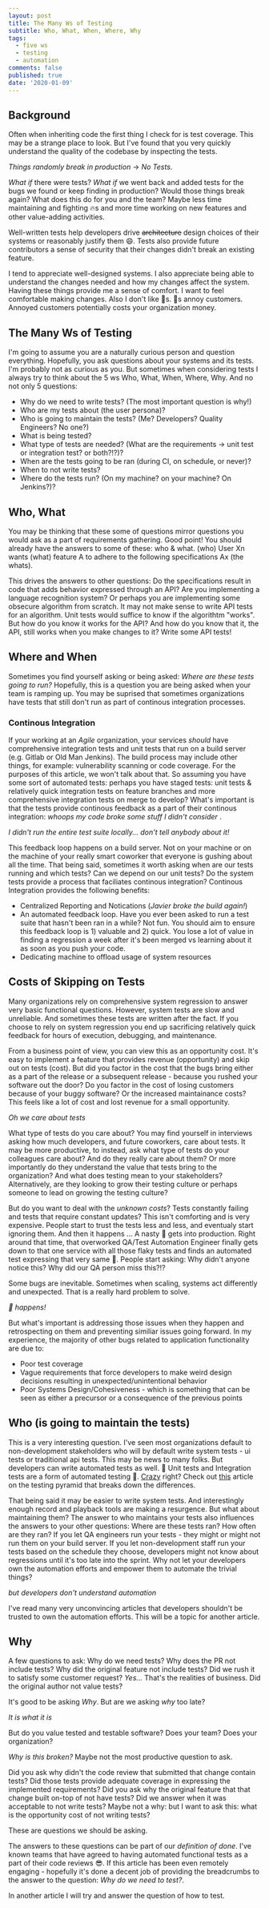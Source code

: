 ```yaml
---
layout: post
title: The Many Ws of Testing
subtitle: Who, What, When, Where, Why
tags:
  - five ws
  - testing
  - automation
comments: false
published: true
date: '2020-01-09'
---
```


## Background

Often when inheriting code the first thing I check for is test coverage. This may be a strange place to look. But I've found that you very quickly understand the quality of the codebase by inspecting the tests. 

_Things randomly break in production_ -> _No Tests_. 

_What if_ there were tests? _What if_ we went back and added tests for the bugs we found or keep finding in production? Would those things break again? What does this do for you and the team? Maybe less time maintaining and fighting 🔥s and more time working on new features and other value-adding activities.

Well-written tests help developers drive ~~architecture~~ design choices of their systems or reasonably justify them 😄. Tests also provide future contributors a sense of security that their changes didn't break an existing feature. 

I tend to appreciate well-designed systems. I also appreciate being able to understand the changes needed and how my changes affect the system. Having these things provide me a sense of comfort. I want to feel comfortable making changes. Also I don't like 🐛s. 🐛s annoy customers. Annoyed customers potentially costs your organization money.

## The Many Ws of Testing

I'm going to assume you are a naturally curious person and question everything. Hopefully, you ask questions about your systems and its tests. I'm probably not as curious as you. But sometimes when considering tests I always try to think about the 5 ws Who, What, When, Where, Why. And no not only 5 questions:

* Why do we need to write tests? (The most important question is why!)
* Who are my tests about (the user persona)?
* Who is going to maintain the tests? (Me? Developers? Quality Engineers? No one?)
* What is being tested?
* What type of tests are needed? (What are the requirements -> unit test or integration test? or both?!?)?
* When are the tests going to be ran (during CI, on schedule, or never)?
* When to not write tests?
* Where do the tests run?  (On my machine? on your machine? On Jenkins?)?
 
## Who, What
You may be thinking that these some of questions mirror questions you would ask as a part of requirements gathering. Good point! You should already have the answers to some of these: who & what. (who) User Xn wants (what) feature A to adhere to the following specifications Ax (the whats). 

This drives the answers to other questions: Do the specifications result in code that adds behavior expressed through an API? Are you implementing a language recognition system? Or perhaps you are implementing some obsecure algorithm from scratch. It may not make sense to write API tests for an algorithm. Unit tests would suffice to know if the algorithtm "works". But how do you know it works for the API? And how do you know that it, the API, still works when you make changes to it? Write some API tests! 

## Where and When
Sometimes you find yourself asking or being asked: _Where are these tests going to run?_ Hopefully, this is a question you are being asked when your team is ramping up. You may be suprised that sometimes organizations have tests that still don't run as part of continous integration processes.

### Continous Integration
If your working at an _Agile_ organization, your services _should_ have comprehensive integration tests and unit tests that run on a build server (e.g. Gitlab or Old Man Jenkins). The build process may include other things, for example: vulnerability scanning or code coverage. For the purposes of this article, we won't talk about that. So assuming you have some sort of automated tests: perhaps you have staged tests: unit tests & relatively quick integration tests on feature branches and more comprehensive integration tests on merge to develop? What's important is that the tests provide continous feedback as a part of their continous integration: _whoops my code broke some stuff I didn't consider_ .

_I didn't run the entire test suite locally... don't tell anybody about it!_

This feedback loop happens on a build server. Not on your machine or on the machine of your really smart coworker that everyone is gushing about all the time. That being said, sometimes it worth asking when are our tests running and which tests? Can we depend on our unit tests? Do the system tests provide a process that faciliates continous integration? Continous Integration provides the following benefits:

* Centralized Reporting and Notications (_Javier broke the build again!_)
* An automated feedback loop. Have you ever been asked to run a test suite that hasn't been ran in a while? Not fun. You should aim to ensure this feedback loop is 1) valuable and 2) quick. You lose a lot of value in finding a regression a week after it's been merged vs learning about it as soon as you push your code. 
* Dedicating machine to offload usage of system resources 

## Costs of Skipping on Tests
Many organizations rely on comprehensive system regression to answer very basic functional questions. However, system tests are slow and unreliable. And sometimes these tests are written after the fact. If you choose to rely on system regression you end up sacrificing relatively quick feedback for hours of execution, debugging, and maintenance. 

From a business point of view, you can view this as an opportunity cost. It's easy to implement a feature that provides revenue (opportunity) and skip out on tests (cost). But did you factor in the cost that the bugs bring either as a part of the release or a subsequent release - because you rushed your software out the door?  Do you factor in the cost of losing customers because of your buggy software? Or the increased maintainance costs? This feels like a lot of cost and lost revenue for a small opportunity.

_Oh we care about tests_

What type of tests do you care about? You may find yourself in interviews asking how much developers, and future coworkers, care about tests. It may be more productive, to instead, ask what type of tests do your colleagues care about? And do they really care about them?  Or more importantly do they understand the value that tests bring to the organization? And what does testing mean to your stakeholders? Alternatively, are they looking to grow their testing culture or perhaps someone to lead on growing the testing culture?

But do you want to deal with the _unknown costs_? Tests constantly failing and tests that require constant updates? This isn't comforting and is very expensive. People start to trust the tests less  and less, and eventualy start ignoring them. And then it happens ... A nasty 🐛 gets into production. Right around that time, that overworked QA/Test Automation Engineer finally gets down to that one service with all those flaky tests and finds an automated test expressing that very same 🐛. People start asking: Why didn't anyone notice this? Why did our QA person miss this?!? 

Some bugs are inevitable. Sometimes when scaling, systems act differently and unexpected. That is a really hard problem to solve. 

_💩 happens!_

But what's important is addressing those issues when they happen and retrospecting on them and preventing similiar issues going forward. In my experience, the majority of other bugs related to application functionality are due to: 

* Poor test coverage
* Vague requirements that force developers to make weird design decisions resulting in unexpected/unintentional behavior
* Poor Systems Design/Cohesiveness - which is something that can be seen as either a precursor or a consequence of the previous points

## Who (is going to maintain the tests)

This is a very interesting question. I've seen most organizations default to non-development stakeholders who will by default write system tests - ui tests or traditional api tests. This may be news to many folks. But developers can write automated tests as well. 🤯 Unit tests and Integration tests are a form of automated testing 🤯. [Crazy](https://giphy.com/explore/mind-blown) right? Check out [this](https://nycjv321.github.io/2020-01-07-testing-pyramid-services-pt1/) article on the testing pyramid that breaks down the differences. 

That being said it may be easier to write system tests. And interestingly enough record and playback tools are making a resurgence. But what about maintaining them? The answer to who maintains your tests also influences the answers to your other questions: Where are these tests ran? How often are they ran? If you let QA engineers run your tests - they might or might not run them on your build server. If you let non-development staff run your tests based on the schedule they choose, developers might not know about regressions until it's too late into the sprint. Why not let your developers own the automation efforts and empower them to automate the trivial things? 

_but developers don't understand automation_ 

I've read many very unconvincing articles that developers shouldn't be trusted to own the automation efforts. This will be a topic for another article. 


## Why

A few questions to ask:
Why do we need tests?
Why does the PR not include tests?
Why did the original feature not include tests? Did we rush it to satisfy some customer request? _Yes..._ That's the realities of business. Did the original author not value tests? 

It's good to be asking _Why_. But are we asking _why_ too late? 

_It is what it is_ 

But do you value tested and testable software? Does your team? Does your organization?

_Why is this broken?_ Maybe not the most productive question to ask.

Did you ask why didn't the code review that submitted that change contain tests? Did those tests provide adequate coverage in expressing the implemented requirements? Did you ask why the original feature that that change built on-top of not have tests? Did we answer when it was acceptable to not write tests? Maybe not a why: but I want to ask this: what is the opportunity cost of not writing tests? 

These are questions we should be asking. 

The answers to these questions can be part of our _definition of done_. I've known teams that have agreed to having automated functional tests as a part of their code reviews 😎. If this article has been even remotely engaging - hopefully it's done a decent job of providing the breadcrumbs to the answer to the question: _Why do we need to test?_. 

In another article I will try and answer the question of how to test.
